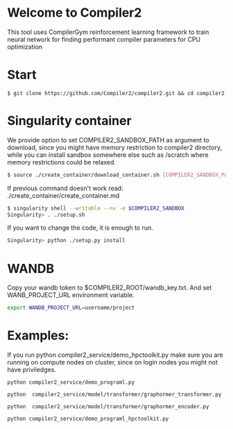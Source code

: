 # Welcome to Compiler2

This tool uses CompilerGym reinforcement learning framework to train neural network for finding performant compiler parameters for CPU optimization

# Start

```shell
$ git clone https://github.com/Compiler2/compiler2.git && cd compiler2 
```

# Singularity container

We provide option to set COMPILER2_SANDBOX_PATH as argument to download, since you might have memory restriction to compiler2 directory, while you can install sandbox somewhere else such as /scratch where memory restrictions could be relaxed.
```bash
$ source ./create_container/download_container.sh [COMPILER2_SANDBOX_PATH]
```
If previous command doesn't work read: ./create_container/create_container.md

```bash
$ singularity shell --writable --nv -e $COMPILER2_SANDBOX
Singularity> . ./setup.sh
```


If you want to change the code, it is enough to run.

```bash
Singularity> python ./setup.py install
```


# WANDB
Copy your wandb token to $COMPILER2_ROOT/wandb_key.txt. And set WANB_PROJECT_URL environment variable.
```bash
export WANDB_PROJECT_URL=username/project
```



# Examples:
If you run python compiler2_service/demo_hpctoolkit.py make sure you are running on compute nodes on cluster, since on login nodes you might not have priviledges.

```
python compiler2_service/demo_programl.py

python  compiler2_service/model/transformer/graphormer_transformer.py

python  compiler2_service/model/transformer/graphormer_encoder.py

python compiler2_service/demo_programl_hpctoolkit.py

```

